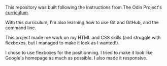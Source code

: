 This repository was built following the instructions from The Odin Project's [curriculum](http://www.theodinproject.com/courses/web-development-101/lessons/html-css). 

With this curriculum, I'm also learning how to use Git and GitHub, and the command line.

This project made me work on my HTML and CSS skills (and struggle with flexboxes, but I managed to make it look as I wanted!).

I chose to use flexboxes for the positionning. I tried to make it look like Google's homepage as much as possible. I also made it responsive.
